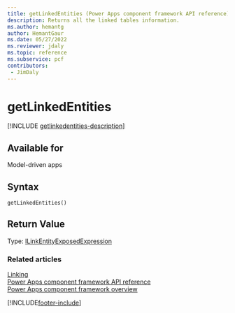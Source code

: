 ```yaml
---
title: getLinkedEntities (Power Apps component framework API reference) | Microsoft Docs
description: Returns all the linked tables information.
ms.author: hemantg
author: HemantGaur
ms.date: 05/27/2022
ms.reviewer: jdaly
ms.topic: reference
ms.subservice: pcf
contributors:
 - JimDaly
---
```


# getLinkedEntities

[!INCLUDE [getlinkedentities-description](includes/getlinkedentities-description.md)]

## Available for 

Model-driven apps

## Syntax

`getLinkedEntities()`

## Return Value

Type: [ILinkEntityExposedExpression](../ilinkentityexposedexpression.md)


### Related articles

[Linking](../linking.md)<br/>
[Power Apps component framework API reference](../../reference/index.md)<br/>
[Power Apps component framework overview](../../overview.md)

[!INCLUDE[footer-include](../../../../includes/footer-banner.md)]
